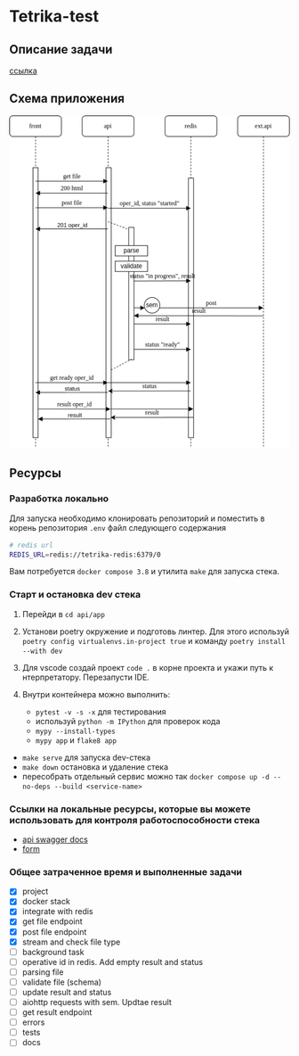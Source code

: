 # Tetrika-test

## Описание задачи

[ссылка](https://gist.github.com/KonstantinKlepikov/9e4a882e7ec5456ee30393546505c55d)

## Схема приложения

![tetrika](tetrika_scheme.png)

## Ресурсы

### Разработка локально

Для запуска необходимо клонировать репозиторий и поместить в корень репозитория `.env` файл следующего содержания

```bash
# redis url
REDIS_URL=redis://tetrika-redis:6379/0
```

Вам потребуется `docker compose 3.8` и утилита `make` для запуска стека.

### Старт и остановка dev стека

1. Перейди в `cd api/app`
2. Установи poetry окружение и подготовь линтер. Для этого используй `poetry config virtualenvs.in-project true` и команду `poetry install --with dev`
3. Для vscode создай проект `code .` в корне проекта и укажи путь к нтерпретатору. Перезапусти IDE.
4. Внутри контейнера можно выполнить:

    - `pytest -v -s -x` для тестирования
    - используй `python -m IPython` для проверок кода
    - `mypy --install-types`
    - `mypy app` и `flake8 app`

- `make serve` для запуска dev-стека
- `make down` остановка и удаление стека
- пересобрать отдельный сервис можно так `docker compose up -d --no-deps --build <service-name>`

### Ссылки на локальные ресурсы, которые вы можете использовать для контроля работоспособности стека

- [api swagger docs](http://localhost:8301/docs/)
- [form](http://localhost:8301/api/v1/file)

### Общее затраченное время и выполненные задачи

- [x] project
- [x] docker stack
- [x] integrate with redis
- [x] get file endpoint
- [x] post file endpoint
- [x] stream and check file type
- [ ] background task
- [ ] operative id in redis. Add empty result and status
- [ ] parsing file
- [ ] validate file (schema)
- [ ] update result and status
- [ ] aiohttp requests with sem. Updtae result
- [ ] get result endpoint
- [ ] errors
- [ ] tests
- [ ] docs
